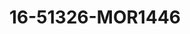 ---
title: 16-51326-MOR1446
image: /v1543919832/viterbo/16-51326-MOR1446.jpg
brand: mori-lee
layout: vestito
---
